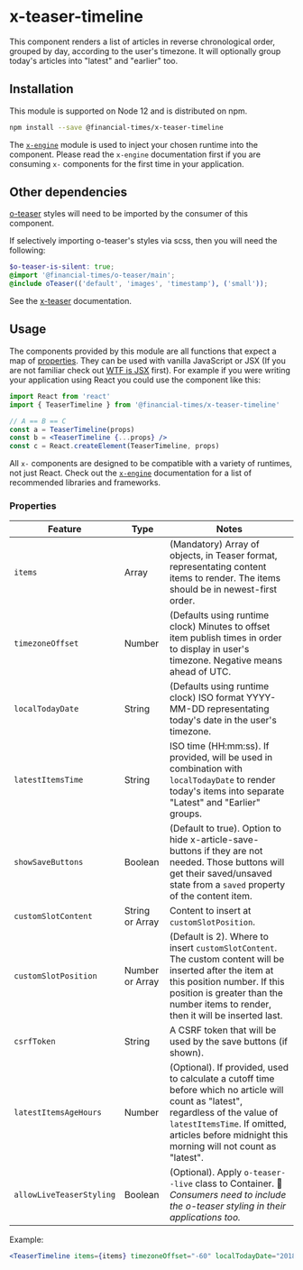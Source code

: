 # x-teaser-timeline

This component renders a list of articles in reverse chronological order, grouped by day, according to the user's timezone.
It will optionally group today's articles into "latest" and "earlier" too.

## Installation

This module is supported on Node 12 and is distributed on npm.

```bash
npm install --save @financial-times/x-teaser-timeline
```

The [`x-engine`][engine] module is used to inject your chosen runtime into the component. Please read the `x-engine` documentation first if you are consuming `x-` components for the first time in your application.

[engine]: https://github.com/Financial-Times/x-dash/tree/HEAD/packages/x-engine

## Other dependencies

[o-teaser](https://registry.origami.ft.com/components/o-teaser) styles will need to be imported by the consumer of this component.

If selectively importing o-teaser's styles via scss, then you will need the following:

```scss
$o-teaser-is-silent: true;
@import '@financial-times/o-teaser/main';
@include oTeaser(('default', 'images', 'timestamp'), ('small'));
```

See the [x-teaser](https://github.com/Financial-Times/x-dash/tree/HEAD/components/x-teaser) documentation.

## Usage

The components provided by this module are all functions that expect a map of [properties](#properties). They can be used with vanilla JavaScript or JSX (If you are not familiar check out [WTF is JSX][jsx-wtf] first). For example if you were writing your application using React you could use the component like this:

```jsx
import React from 'react'
import { TeaserTimeline } from '@financial-times/x-teaser-timeline'

// A == B == C
const a = TeaserTimeline(props)
const b = <TeaserTimeline {...props} />
const c = React.createElement(TeaserTimeline, props)
```

All `x-` components are designed to be compatible with a variety of runtimes, not just React. Check out the [`x-engine`][engine] documentation for a list of recommended libraries and frameworks.

[jsx-wtf]: https://jasonformat.com/wtf-is-jsx/

### Properties

| Feature               | Type            | Notes                                                                                                                                                                                                                                |
| --------------------- | --------------- | ------------------------------------------------------------------------------------------------------------------------------------------------------------------------------------------------------------------------------------ |
| `items`               | Array           | (Mandatory) Array of objects, in Teaser format, representating content items to render. The items should be in newest-first order.                                                                                                   |
| `timezoneOffset`      | Number          | (Defaults using runtime clock) Minutes to offset item publish times in order to display in user's timezone. Negative means ahead of UTC.                                                                                             |
| `localTodayDate`      | String          | (Defaults using runtime clock) ISO format YYYY-MM-DD representating today's date in the user's timezone.                                                                                                                             |
| `latestItemsTime`     | String          | ISO time (HH:mm:ss). If provided, will be used in combination with `localTodayDate` to render today's items into separate "Latest" and "Earlier" groups.                                                                             |
| `showSaveButtons`     | Boolean         | (Default to true). Option to hide x-article-save-buttons if they are not needed. Those buttons will get their saved/unsaved state from a `saved` property of the content item.                                                       |
| `customSlotContent`   | String or Array | Content to insert at `customSlotPosition`.                                                                                                                                                                                           |
| `customSlotPosition`  | Number or Array | (Default is 2). Where to insert `customSlotContent`. The custom content will be inserted after the item at this position number. If this position is greater than the number items to render, then it will be inserted last.         |
| `csrfToken`           | String          | A CSRF token that will be used by the save buttons (if shown).                                                                                                                                                                       |
| `latestItemsAgeHours` | Number          | (Optional). If provided, used to calculate a cutoff time before which no article will count as "latest", regardless of the value of `latestItemsTime`. If omitted, articles before midnight this morning will not count as "latest". |
| `allowLiveTeaserStyling` | Boolean      | (Optional). Apply `o-teaser--live` class to Container. :memo: *Consumers need to include the o-teaser styling in their applications too.* |

Example:

```jsx
<TeaserTimeline items={items} timezoneOffset="-60" localTodayDate="2018-10-30" latestItemsTime="11:52:30" />
```
